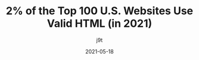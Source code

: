 ---
layout: post.njk
title: 2% of the Top 100 U.S. Websites Use Valid HTML (in 2021)
author: j9t
date: 2021-05-18
tags:
  - article
  - html
  - quality
target_url: https://meiert.com/en/blog/valid-html-2021/
---